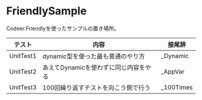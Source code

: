 # FriendlySample
Codeer.Friendlyを使ったサンプルの置き場所。

| テスト    | 内容          | 接尾辞   |
|-----------|---------------|----------|
|UnitTest1  |dynamic型を使った最も普通のやり方      | _Dynamic  |
|UnitTest2  |あえてDynamicを使わずに同じ内容をやる  | _AppVar   |
|UnitTest3  |100回繰り返すテストを向こう側で行う    | _100Times |
